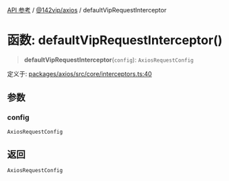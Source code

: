 [API 参考](../wiki/Home) / [@142vip/axios](../wiki/@142vip.axios) / defaultVipRequestInterceptor

# 函数: defaultVipRequestInterceptor()

> **defaultVipRequestInterceptor**(`config`): `AxiosRequestConfig`

定义于: [packages/axios/src/core/interceptors.ts:40](https://github.com/142vip/core-x/blob/58a4aca72f73ebc92491a458c9b83754486dc296/packages/axios/src/core/interceptors.ts#L40)

## 参数

### config

`AxiosRequestConfig`

## 返回

`AxiosRequestConfig`
